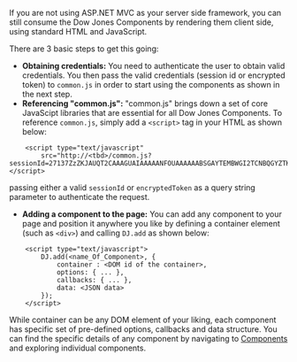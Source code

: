 ﻿If you are not using ASP.NET MVC as your server side framework, you can still consume the Dow Jones Components by rendering them client side, using standard HTML and JavaScript.

There are 3 basic steps to get this going:

* **Obtaining credentials:** You need to authenticate the user to obtain valid credentials. 
You then pass the valid credentials (session id or encrypted token) to `common.js` in order to start using the components as shown in the next step.
* **Referencing "common.js":** "common.js" brings down a set of core JavaScipt libraries that are essential for all Dow Jones Components. 
 To reference `common.js`, simply add a `<script>` tag in your HTML as shown below:

~~~~
	<script type="text/javascript" 
        src="http://<tbd>/common.js?sessionId=27137ZzZKJAUQT2CAAAGUAIAAAAANFOUAAAAAABSGAYTEMBWGI2TCNBQGYZTKNZS"></script>
~~~~

passing either a valid `sessionId` or `encryptedToken` as a query string parameter to authenticate the request.

* **Adding a component to the page:** You can add any component to your page and position it anywhere you like by defining a container element (such as `<div>`) and calling `DJ.add` as shown below:
		
~~~~
	<script type="text/javascript">
		DJ.add(<name_Of_Component>, {
			container : <DOM id of the container>,
			options: { ... },
			callbacks: { ... },
			data: <JSON data>
		}); 
	</script>
~~~~

While container can be any DOM element of your liking, each component has specific set of pre-defined options, callbacks and data structure. 
You can find the specific details of any component by navigating to [Components](components) and exploring individual components.